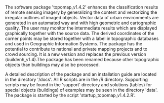 The software package 'topomap_v1.4.2' enhances the classification results of remote sensing imagery 
by generalizing the content and vectorizing the irregular outlines of imaged objects. Vector data of 
urban environments are generated in an automated way and with high geometric and cartographic quality. 
The user may monitor the intermediate results which are displayed graphically together with the source data. 
The derived coordinates of the corner points may be stored together with a label in topographic databases 
and used in Geographic Information Systems. The package has the potential to contribute to national and private mapping 
projects and to crowd sourcing. It is a new version and replaces the previous version (buildenh_v1.4).The package
has been renamed because other topographic objects than buildings may also be processed. 

A detailed description of the package and an installation guide are located in the directory '/docs'. 
All R scripts are in the /R directory. Supporting scripts may be found in the 'support' directory and solutions (tables) 
for special objects (buildings) of examples may be seen in the directory 'data'. The package is started by the script
'startup_topomap_v1.4.2.R'.  

